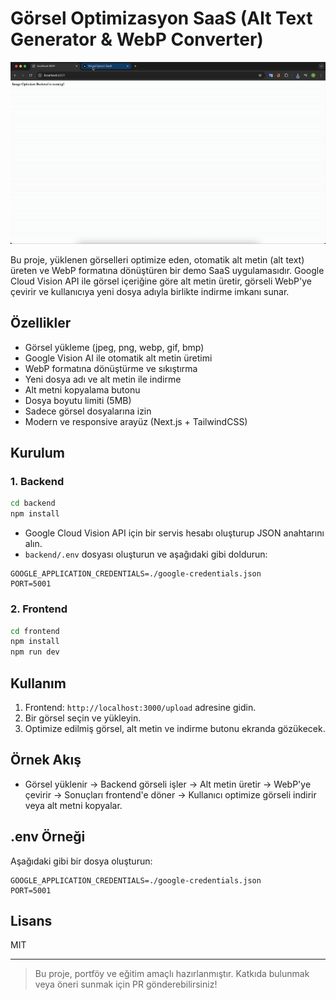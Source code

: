 # Görsel Optimizasyon SaaS (Alt Text Generator & WebP Converter)

![Demo](/frontend/public/demo.gif)

Bu proje, yüklenen görselleri optimize eden, otomatik alt metin (alt text) üreten ve WebP formatına dönüştüren bir demo SaaS uygulamasıdır. Google Cloud Vision API ile görsel içeriğine göre alt metin üretir, görseli WebP'ye çevirir ve kullanıcıya yeni dosya adıyla birlikte indirme imkanı sunar.

## Özellikler
- Görsel yükleme (jpeg, png, webp, gif, bmp)
- Google Vision AI ile otomatik alt metin üretimi
- WebP formatına dönüştürme ve sıkıştırma
- Yeni dosya adı ve alt metin ile indirme
- Alt metni kopyalama butonu
- Dosya boyutu limiti (5MB)
- Sadece görsel dosyalarına izin
- Modern ve responsive arayüz (Next.js + TailwindCSS)

## Kurulum
### 1. Backend
```bash
cd backend
npm install
```
- Google Cloud Vision API için bir servis hesabı oluşturup JSON anahtarını alın.
- `backend/.env` dosyası oluşturun ve aşağıdaki gibi doldurun:

```
GOOGLE_APPLICATION_CREDENTIALS=./google-credentials.json
PORT=5001
```

### 2. Frontend
```bash
cd frontend
npm install
npm run dev
```

## Kullanım
1. Frontend: `http://localhost:3000/upload` adresine gidin.
2. Bir görsel seçin ve yükleyin.
3. Optimize edilmiş görsel, alt metin ve indirme butonu ekranda gözükecek.

## Örnek Akış
- Görsel yüklenir → Backend görseli işler → Alt metin üretir → WebP'ye çevirir → Sonuçları frontend'e döner → Kullanıcı optimize görseli indirir veya alt metni kopyalar.

## .env Örneği
Aşağıdaki gibi bir dosya oluşturun:
```
GOOGLE_APPLICATION_CREDENTIALS=./google-credentials.json
PORT=5001
```

## Lisans
MIT

---

> Bu proje, portföy ve eğitim amaçlı hazırlanmıştır. Katkıda bulunmak veya öneri sunmak için PR gönderebilirsiniz!

